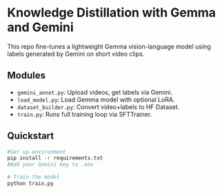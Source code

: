 # Knowledge Distillation with Gemma and Gemini

This repo fine-tunes a lightweight Gemma vision-language model using labels generated by Gemini on short video clips.

## Modules

- `gemini_annot.py`: Upload videos, get labels via Gemini.
- `load_model.py`: Load Gemma model with optional LoRA.
- `dataset_builder.py`: Convert video+labels to HF Dataset.
- `train.py`: Runs full training loop via SFTTrainer.

## Quickstart

```bash
#Set up environment
pip install -r requirements.txt
#Add your Gemini key to .env

# Train the model
python train.py
```
